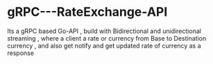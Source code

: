 # gRPC---RateExchange-API
Its a gRPC based Go-API , build with Bidirectional and unidirectional streaming , where a client a rate or currency  from Base to Destination  currency , and also get notify and get updated rate of currency as a response 
